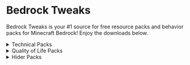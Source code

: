 # Bedrock Tweaks

Bedrock Tweaks is your #1 source for free resource packs and behavior packs for Minecraft Bedrock! Enjoy the downloads below.

<!--- Import JS and CSS -->
<script async defer src="https://buttons.github.io/buttons.js"></script>
<link rel="stylesheet" href="{{ '/assets/css/style.css?v=' | append: site.github.build_revision | relative_url }}"/>
<link rel="stylesheet" href="style.css"/>

<!--- Start of page. -->
<details close>
  <summary>Technical Packs</summary>
  <h3>Chunk Visualizer (by Theta Sigma)</h3>
  
  <p>The Chunk Visualizer resource pack adds a shader that shows the chunks in the world by sperating them with a small white line. This is perfect for building farms, as a lot of bedrock farms depend on their position inside a chunk! Download below (May not work with other shaderpacks.):</p>
  <!-- Place this tag where you want the button to render. -->
<a class="github-button" href="https://github.com/Cy4Shot/bedrock-tweaks/blob/master/packs/Bedrock_Tweaks_Chunk_Visualizer.mcpack?raw=true" data-icon="octicon-download" data-size="large" aria-label="Download Cy4Shot/bedrock-tweaks on GitHub">Download Chunk Visualizer</a>
  
  <h3>Better Redstone (by Bedrock Tweaks)</h3>
  
  <p>The Better Redstone resource pack changes the look of redstone when it is placed on the ground. This makes redstone machines look much more clean and improves the redstone experience! Download below:</p>
  <a class="github-button" href="https://github.com/Cy4Shot/bedrock-tweaks/blob/master/packs/Bedrock_Tweaks_Better_Redstone.mcpack?raw=true" data-icon="octicon-download" data-size="large" aria-label="Download" download>Download Better Redstone</a>
  <br>
</details>
<details close>
  <summary>Quality of Life Packs</summary>
  <h3>Night Vision (by LinusDev)</h3>
  
  <p>The Night Vision resource pack makes it easy too see in the dark in your minecraft world!! Download below (May not work with other shaderpacks.):</p>
  <!-- Place this tag where you want the button to render. -->
<a class="github-button" href="https://github.com/Cy4Shot/bedrock-tweaks/blob/master/packs/Bedrock_Tweaks_Night_Vision.mcpack?raw=true" data-icon="octicon-download" data-size="large" aria-label="Download Cy4Shot/bedrock-tweaks on GitHub">Download Night Vision</a>
  
  <h3>Invisible Particles (by Sinn)</h3>
  
  <p>The Invisible Particles resource packs disables some potion particles so that they don't obstruct your vision during combat or gameplay! Download below:</p>
  <a class="github-button" href="https://github.com/Cy4Shot/bedrock-tweaks/blob/master/packs/Bedrock_Tweaks_Invisible_Particles.mcpack?raw=true" data-icon="octicon-download" data-size="large" aria-label="Download" download>Download Invisible Particles</a>
  <br>
</details>
<details close>
  <summary>Hider Packs</summary>
  <h3>No Beta Text (by Bedrock Tweaks)</h3>
  
  <p>The No Beta Text resource pack removes the beta text from beta versions of the game! Download below:</p>
  <!-- Place this tag where you want the button to render. -->
<a class="github-button" href="https://github.com/Cy4Shot/bedrock-tweaks/blob/master/packs/Bedrock_Tweaks_No_Beta_Text.mcpack?raw=true" data-icon="octicon-download" data-size="large" aria-label="Download Cy4Shot/bedrock-tweaks on GitHub">Download No Beta Text</a>
  
  <h3>No Marketplace (by Bedrock Tweaks)</h3>
  
  <p>The Marketplace resource pack removes the marketplace from  the game! Download below:</p>
  <!-- Place this tag where you want the button to render. -->
<a class="github-button" href="https://github.com/Cy4Shot/bedrock-tweaks/blob/master/packs/Bedrock_Tweaks_No_Marketplace.mcpack?raw=true" data-icon="octicon-download" data-size="large" aria-label="Download Cy4Shot/bedrock-tweaks on GitHub">Download No Marketplace</a>

  <h3>No Featured Servers (by TechRock)</h3>
  
  <p>The No Featured Servers resource pack removes the featured servers from  the game! Download below:</p>
  <!-- Place this tag where you want the button to render. -->
<a class="github-button" href="https://github.com/Cy4Shot/bedrock-tweaks/blob/master/packs/Bedrock_Tweaks_No_Featured_Servers.mcpack?raw=true" data-icon="octicon-download" data-size="large" aria-label="Download Cy4Shot/bedrock-tweaks on GitHub">Download No Featured Servers</a>
  <br>
</details>
